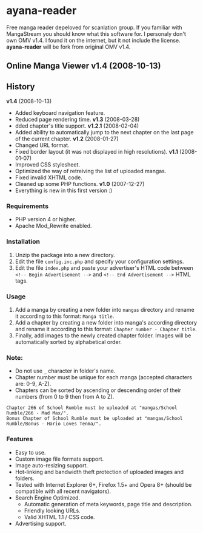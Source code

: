 ayana-reader
============

Free manga reader depeloved for scanlation group. If you familiar with MangaStream you should know what this software for. I personaly don't own OMV v1.4. I found it on the internet, but it not include the license. **ayana-reader** will be fork from original OMV v1.4.

## Online Manga Viewer v1.4 (2008-10-13)


History
-------
**v1.4** (2008-10-13)
  * Added keyboard navigation feature.
  * Reduced page rendering time.
**v1.3** (2008-03-28)
  * dded chapter's title support.
**v1.2.1** (2008-02-04)
  * Added ability to automatically jump to the next chapter on the last page of the current chapter.
**v1.2** (2008-01-27)
  * Changed URL format.
  * Fixed border layout (it was not displayed in high resolutions).
**v1.1** (2008-01-07)
  * Improved CSS stylesheet.
  * Optimized the way of retreiving the list of uploaded mangas.
  * Fixed invalid XHTML code.
  * Cleaned up some PHP functions.
**v1.0** (2007-12-27)
  * Everything is new in this first version :)


### Requirements
  * PHP version 4 or higher.
  * Apache Mod_Rewrite enabled.


### Installation
1. Unzip the package into a new directory.
2. Edit the file `config.inc.php` and specify your configuration settings.
3. Edit the file `index.php` and paste your advertiser's HTML code between
  `<!-- Begin Advertisement -->` and `<!-- End Advertisement -->` HTML tags.


### Usage
1. Add a manga by creating a new folder into `mangas` directory
   and rename it according to this format: `Manga title`.
2. Add a chapter by creating a new folder into manga's according directory
   and rename it according to this format: `Chapter number - Chapter title`.
3. Finally, add images to the newly created chapter folder. Images will be
   automatically sorted by alphabetical order.

### Note:
  * Do not use `_` character in folder's name.
  * Chapter number must be unique for each manga (accepted characters are: 0-9, A-Z).
  * Chapters can be sorted by ascending or descending order of their numbers (from 0 to 9 then from A to Z).

```Examples:
Chapter 266 of School Rumble must be uploaded at "mangas/School Rumble/266 - Mad Max/".
Bonus Chapter of School Rumble must be uploaded at "mangas/School Rumble/Bonus - Hario Loves Tenma/".
```

### Features
  * Easy to use.
  * Custom image file formats support.
  * Image auto-resizing support.
  * Hot-linking and bandwidth theft protection of uploaded images and folders.
  * Tested with Internet Explorer 6+, Firefox 1.5+ and Opera 8+ (should be compatible with all recent navigators).
  * Search Engine Optimized.
	  * Automatic generation of meta keywords, page title and description.
	  * Friendly looking URLs.
	  * Valid XHTML 1.1 / CSS code.
  * Advertising support.
